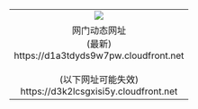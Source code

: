 ﻿<table>
  <tr></tr>
  <tr><td colspan=2 align=center><img src="https://d1a3tdyds9w7pw.cloudfront.net/Up/oGate.jpg" /></td></tr>
  <tr><td colspan=2 align=center>网门动态网址<br/>(最新)
<br>https://d1a3tdyds9w7pw.cloudfront.net
<br/><br/>(以下网址可能失效)
<br>https://d3k2lcsgxisi5y.cloudfront.net
    </td>
  </tr>
</table>

